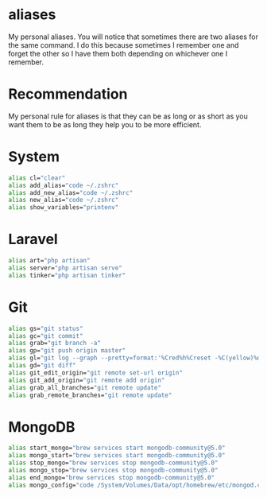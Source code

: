 # aliases
My personal aliases. You will notice that sometimes there are two aliases for the same command. I do this because sometimes I remember one and forget the other so I have them both depending on whichever one I remember.

# Recommendation
My personal rule for aliases is that they can be as long or as short as you want them to be as long they help you to be more efficient. 

# System

```bash
alias cl="clear"
alias add_alias="code ~/.zshrc"
alias add_new_alias="code ~/.zshrc"
alias new_alias="code ~/.zshrc"
alias show_variables="printenv"
```

# Laravel
```bash
alias art="php artisan"
alias server="php artisan serve"
alias tinker="php artisan tinker"
```

# Git
```bash
alias gs="git status"
alias gc="git commit"
alias grab="git branch -a"
alias gp="git push origin master"
alias gl="git log --graph --pretty=format:'%Cred%h%Creset -%C(yellow)%d%Creset %s %Cgreen(%cr) %C(bold blue)<%an>%Creset' --abbrev-commit"
alias gd="git diff"
alias git_edit_origin="git remote set-url origin"
alias git_add_origin="git remote add origin"
alias grab_all_branches="git remote update"
alias grab_remote_branches="git remote update"
```

# MongoDB
```bash
alias start_mongo="brew services start mongodb-community@5.0"
alias mongo_start="brew services start mongodb-community@5.0"
alias stop_mongo="brew services stop mongodb-community@5.0"
alias mongo_stop="brew services stop mongodb-community@5.0"
alias end_mongo="brew services stop mongodb-community@5.0"
alias mongo_config="code /System/Volumes/Data/opt/homebrew/etc/mongod.conf"
```
